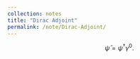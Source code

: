 ```yaml
---
collection: notes
title: "Dirac Adjoint"
permalink: /note/Dirac-Adjoint/
---
```

$$
\bar{\psi} = \psi^\dagger \gamma^0.
$$